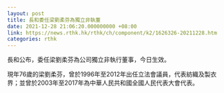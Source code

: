 ```yaml
---
layout: post
title: 長和委任梁劉柔芬為獨立非執董
date: 2021-12-28 21:06:20.000000000 +08:00
link: https://news.rthk.hk/rthk/ch/component/k2/1626326-20211228.htm
categories: rthk
---
```


長和公布，委任梁劉柔芬為公司獨立非執行董事，今日生效。

現年76歲的梁劉柔芬，曾於1996年至2012年出任立法會議員，代表紡織及製衣界；並曾於2003年至2017年為中華人民共和國全國人民代表大會代表。
